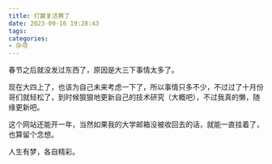 ```yaml
---
title: 打赢复活赛了
date: 2023-09-16 19:28:43
tags:
categories:
- 杂项
---
```

春节之后就没发过东西了，原因是大三下事情太多了。

<!-- more -->

现在大四上了，也该为自己未来考虑一下了，所以事情只多不少，不过过了十月份哥们就轻松了，到时候狠狠地更新自己的技术研究（大概吧），不过我真的懒，随缘更新吧。

这个网站还能开一年，当然如果我的大学邮箱没被收回去的话，就能一直挂着了，也算留个念想。

人生有梦，各自精彩。
